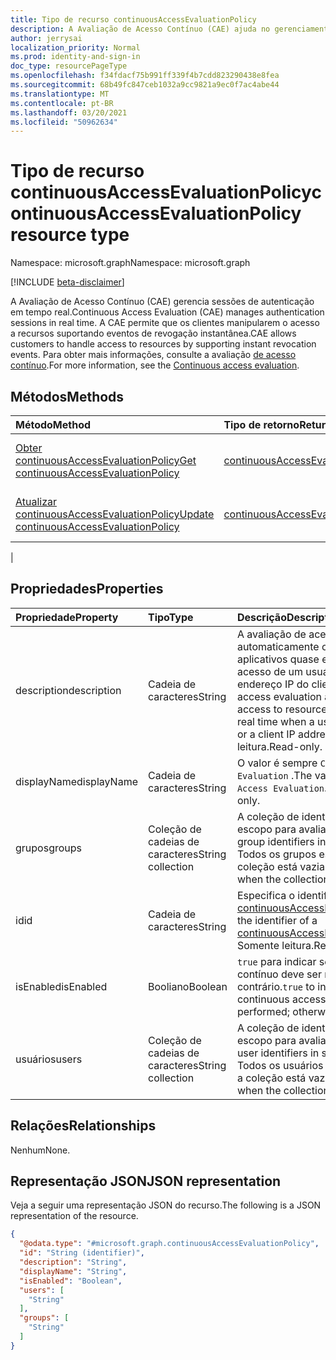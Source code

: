 ```yaml
---
title: Tipo de recurso continuousAccessEvaluationPolicy
description: A Avaliação de Acesso Contínuo (CAE) ajuda no gerenciamento de sessões de autenticação em tempo real. A CAE permite que os clientes manipularem o acesso a recursos suportando eventos de revogação instantânea.
author: jerrysai
localization_priority: Normal
ms.prod: identity-and-sign-in
doc_type: resourcePageType
ms.openlocfilehash: f34fdacf75b991ff339f4b7cdd823290438e8fea
ms.sourcegitcommit: 68b49fc847ceb1032a9cc9821a9ec0f7ac4abe44
ms.translationtype: MT
ms.contentlocale: pt-BR
ms.lasthandoff: 03/20/2021
ms.locfileid: "50962634"
---
```

# <a name="continuousaccessevaluationpolicy-resource-type"></a><span data-ttu-id="499d8-104">Tipo de recurso continuousAccessEvaluationPolicy</span><span class="sxs-lookup"><span data-stu-id="499d8-104">continuousAccessEvaluationPolicy resource type</span></span>

<span data-ttu-id="499d8-105">Namespace: microsoft.graph</span><span class="sxs-lookup"><span data-stu-id="499d8-105">Namespace: microsoft.graph</span></span>

[!INCLUDE [beta-disclaimer](../../includes/beta-disclaimer.md)]

<span data-ttu-id="499d8-106">A Avaliação de Acesso Contínuo (CAE) gerencia sessões de autenticação em tempo real.</span><span class="sxs-lookup"><span data-stu-id="499d8-106">Continuous Access Evaluation (CAE) manages authentication sessions in real time.</span></span> <span data-ttu-id="499d8-107">A CAE permite que os clientes manipularem o acesso a recursos suportando eventos de revogação instantânea.</span><span class="sxs-lookup"><span data-stu-id="499d8-107">CAE allows customers to handle access to resources by supporting instant revocation events.</span></span>  <span data-ttu-id="499d8-108">Para obter mais informações, consulte a avaliação [de acesso contínuo](/azure/active-directory/fundamentals/concept-fundamentals-continuous-access-evaluation).</span><span class="sxs-lookup"><span data-stu-id="499d8-108">For more information, see the [Continuous access evaluation](/azure/active-directory/fundamentals/concept-fundamentals-continuous-access-evaluation).</span></span>

## <a name="methods"></a><span data-ttu-id="499d8-109">Métodos</span><span class="sxs-lookup"><span data-stu-id="499d8-109">Methods</span></span>
|<span data-ttu-id="499d8-110">Método</span><span class="sxs-lookup"><span data-stu-id="499d8-110">Method</span></span>|<span data-ttu-id="499d8-111">Tipo de retorno</span><span class="sxs-lookup"><span data-stu-id="499d8-111">Return type</span></span>|<span data-ttu-id="499d8-112">Descrição</span><span class="sxs-lookup"><span data-stu-id="499d8-112">Description</span></span>|
|:---|:---|:---|
|[<span data-ttu-id="499d8-113">Obter continuousAccessEvaluationPolicy</span><span class="sxs-lookup"><span data-stu-id="499d8-113">Get continuousAccessEvaluationPolicy</span></span>](../api/continuousaccessevaluationpolicy-get.md)|[<span data-ttu-id="499d8-114">continuousAccessEvaluationPolicy</span><span class="sxs-lookup"><span data-stu-id="499d8-114">continuousAccessEvaluationPolicy</span></span>](../resources/continuousaccessevaluationpolicy.md)|<span data-ttu-id="499d8-115">Leia as propriedades de [um objeto continuousAccessEvaluationPolicy.](../resources/continuousaccessevaluationpolicy.md)</span><span class="sxs-lookup"><span data-stu-id="499d8-115">Read the properties of a [continuousAccessEvaluationPolicy](../resources/continuousaccessevaluationpolicy.md) object.</span></span>|
|[<span data-ttu-id="499d8-116">Atualizar continuousAccessEvaluationPolicy</span><span class="sxs-lookup"><span data-stu-id="499d8-116">Update continuousAccessEvaluationPolicy</span></span>](../api/continuousaccessevaluationpolicy-update.md)|[<span data-ttu-id="499d8-117">continuousAccessEvaluationPolicy</span><span class="sxs-lookup"><span data-stu-id="499d8-117">continuousAccessEvaluationPolicy</span></span>](../resources/continuousaccessevaluationpolicy.md)|<span data-ttu-id="499d8-118">Atualize as propriedades de [um objeto continuousAccessEvaluationPolicy.](../resources/continuousaccessevaluationpolicy.md)</span><span class="sxs-lookup"><span data-stu-id="499d8-118">Update the properties of a [continuousAccessEvaluationPolicy](../resources/continuousaccessevaluationpolicy.md) object.</span></span>|
|
## <a name="properties"></a><span data-ttu-id="499d8-119">Propriedades</span><span class="sxs-lookup"><span data-stu-id="499d8-119">Properties</span></span>
|<span data-ttu-id="499d8-120">Propriedade</span><span class="sxs-lookup"><span data-stu-id="499d8-120">Property</span></span>|<span data-ttu-id="499d8-121">Tipo</span><span class="sxs-lookup"><span data-stu-id="499d8-121">Type</span></span>|<span data-ttu-id="499d8-122">Descrição</span><span class="sxs-lookup"><span data-stu-id="499d8-122">Description</span></span>|
|:---|:---|:---|
|<span data-ttu-id="499d8-123">description</span><span class="sxs-lookup"><span data-stu-id="499d8-123">description</span></span>|<span data-ttu-id="499d8-124">Cadeia de caracteres</span><span class="sxs-lookup"><span data-stu-id="499d8-124">String</span></span>|<span data-ttu-id="499d8-125">A avaliação de acesso contínuo bloqueia automaticamente o acesso a recursos e aplicativos quase em tempo real quando o acesso de um usuário é removido ou um endereço IP do cliente muda.</span><span class="sxs-lookup"><span data-stu-id="499d8-125">Continuous access evaluation automatically blocks access to resources and applications in near real time when a user's access is removed or a client IP address changes.</span></span> <span data-ttu-id="499d8-126">Somente leitura.</span><span class="sxs-lookup"><span data-stu-id="499d8-126">Read-only.</span></span>|
|<span data-ttu-id="499d8-127">displayName</span><span class="sxs-lookup"><span data-stu-id="499d8-127">displayName</span></span>|<span data-ttu-id="499d8-128">Cadeia de caracteres</span><span class="sxs-lookup"><span data-stu-id="499d8-128">String</span></span>| <span data-ttu-id="499d8-129">O valor é sempre `Continuous Access Evaluation` .</span><span class="sxs-lookup"><span data-stu-id="499d8-129">The value is always `Continuous Access Evaluation`.</span></span> <span data-ttu-id="499d8-130">Somente leitura.</span><span class="sxs-lookup"><span data-stu-id="499d8-130">Read-only.</span></span>|
|<span data-ttu-id="499d8-131">grupos</span><span class="sxs-lookup"><span data-stu-id="499d8-131">groups</span></span>|<span data-ttu-id="499d8-132">Coleção de cadeias de caracteres</span><span class="sxs-lookup"><span data-stu-id="499d8-132">String collection</span></span>|<span data-ttu-id="499d8-133">A coleção de identificadores de grupo no escopo para avaliação.</span><span class="sxs-lookup"><span data-stu-id="499d8-133">The collection of group identifiers in scope for evaluation.</span></span> <span data-ttu-id="499d8-134">Todos os grupos estão no escopo quando a coleção está vazia.</span><span class="sxs-lookup"><span data-stu-id="499d8-134">All groups are in scope when the collection is empty.</span></span>|
|<span data-ttu-id="499d8-135">id</span><span class="sxs-lookup"><span data-stu-id="499d8-135">id</span></span>|<span data-ttu-id="499d8-136">Cadeia de caracteres</span><span class="sxs-lookup"><span data-stu-id="499d8-136">String</span></span>|<span data-ttu-id="499d8-137">Especifica o identificador de um [objeto continuousAccessEvaluationPolicy.](#continuousaccessevaluationpolicy-resource-type)</span><span class="sxs-lookup"><span data-stu-id="499d8-137">Specifies the identifier of a [continuousAccessEvaluationPolicy](#continuousaccessevaluationpolicy-resource-type) object.</span></span> <span data-ttu-id="499d8-138">Somente leitura.</span><span class="sxs-lookup"><span data-stu-id="499d8-138">Read-only.</span></span>|
|<span data-ttu-id="499d8-139">isEnabled</span><span class="sxs-lookup"><span data-stu-id="499d8-139">isEnabled</span></span>|<span data-ttu-id="499d8-140">Booliano</span><span class="sxs-lookup"><span data-stu-id="499d8-140">Boolean</span></span>| <span data-ttu-id="499d8-141">`true` para indicar se a avaliação de acesso contínuo deve ser realizada; caso `false` contrário.</span><span class="sxs-lookup"><span data-stu-id="499d8-141">`true` to indicate whether continuous access evaluation should be performed; otherwise `false`.</span></span> |
|<span data-ttu-id="499d8-142">usuários</span><span class="sxs-lookup"><span data-stu-id="499d8-142">users</span></span>|<span data-ttu-id="499d8-143">Coleção de cadeias de caracteres</span><span class="sxs-lookup"><span data-stu-id="499d8-143">String collection</span></span>|<span data-ttu-id="499d8-144">A coleção de identificadores de usuário no escopo para avaliação.</span><span class="sxs-lookup"><span data-stu-id="499d8-144">The collection of user identifiers in scope for evaluation.</span></span> <span data-ttu-id="499d8-145">Todos os usuários estão no escopo quando a coleção está vazia.</span><span class="sxs-lookup"><span data-stu-id="499d8-145">All users are in scope when the collection is empty.</span></span>|

## <a name="relationships"></a><span data-ttu-id="499d8-146">Relações</span><span class="sxs-lookup"><span data-stu-id="499d8-146">Relationships</span></span>
<span data-ttu-id="499d8-147">Nenhum</span><span class="sxs-lookup"><span data-stu-id="499d8-147">None.</span></span>

## <a name="json-representation"></a><span data-ttu-id="499d8-148">Representação JSON</span><span class="sxs-lookup"><span data-stu-id="499d8-148">JSON representation</span></span>
<span data-ttu-id="499d8-149">Veja a seguir uma representação JSON do recurso.</span><span class="sxs-lookup"><span data-stu-id="499d8-149">The following is a JSON representation of the resource.</span></span>
<!-- {
  "blockType": "resource",
  "keyProperty": "id",
  "@odata.type": "microsoft.graph.continuousAccessEvaluationPolicy",
  "baseType": "microsoft.graph.entity",
  "openType": false
}
-->
``` json
{
  "@odata.type": "#microsoft.graph.continuousAccessEvaluationPolicy",
  "id": "String (identifier)",
  "description": "String",
  "displayName": "String",
  "isEnabled": "Boolean",
  "users": [
    "String"
  ],
  "groups": [
    "String"
  ]
}
```
